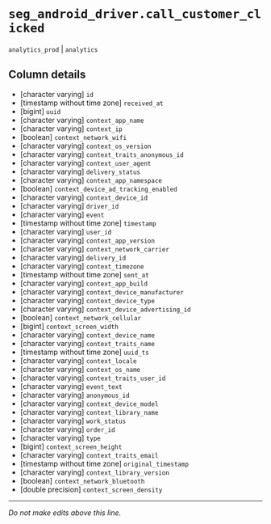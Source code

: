 # `seg_android_driver.call_customer_clicked`
`analytics_prod` | `analytics`

## Column details
* [character varying] `id`
* [timestamp without time zone] `received_at`
* [bigint]    `uuid`
* [character varying] `context_app_name`
* [character varying] `context_ip`
* [boolean]   `context_network_wifi`
* [character varying] `context_os_version`
* [character varying] `context_traits_anonymous_id`
* [character varying] `context_user_agent`
* [character varying] `delivery_status`
* [character varying] `context_app_namespace`
* [boolean]   `context_device_ad_tracking_enabled`
* [character varying] `context_device_id`
* [character varying] `driver_id`
* [character varying] `event`
* [timestamp without time zone] `timestamp`
* [character varying] `user_id`
* [character varying] `context_app_version`
* [character varying] `context_network_carrier`
* [character varying] `delivery_id`
* [character varying] `context_timezone`
* [timestamp without time zone] `sent_at`
* [character varying] `context_app_build`
* [character varying] `context_device_manufacturer`
* [character varying] `context_device_type`
* [character varying] `context_device_advertising_id`
* [boolean]   `context_network_cellular`
* [bigint]    `context_screen_width`
* [character varying] `context_device_name`
* [character varying] `context_traits_name`
* [timestamp without time zone] `uuid_ts`
* [character varying] `context_locale`
* [character varying] `context_os_name`
* [character varying] `context_traits_user_id`
* [character varying] `event_text`
* [character varying] `anonymous_id`
* [character varying] `context_device_model`
* [character varying] `context_library_name`
* [character varying] `work_status`
* [character varying] `order_id`
* [character varying] `type`
* [bigint]    `context_screen_height`
* [character varying] `context_traits_email`
* [timestamp without time zone] `original_timestamp`
* [character varying] `context_library_version`
* [boolean]   `context_network_bluetooth`
* [double precision] `context_screen_density`

-------------------------------------------------------------------------------
*Do not make edits above this line.*

